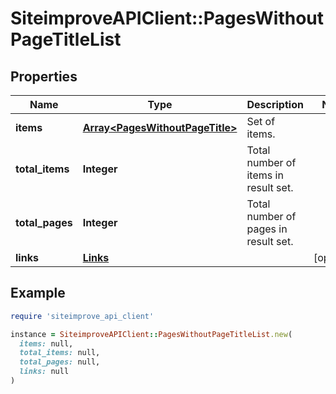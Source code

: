 # SiteimproveAPIClient::PagesWithoutPageTitleList

## Properties

| Name | Type | Description | Notes |
| ---- | ---- | ----------- | ----- |
| **items** | [**Array&lt;PagesWithoutPageTitle&gt;**](PagesWithoutPageTitle.md) | Set of items. |  |
| **total_items** | **Integer** | Total number of items in result set. |  |
| **total_pages** | **Integer** | Total number of pages in result set. |  |
| **links** | [**Links**](Links.md) |  | [optional] |

## Example

```ruby
require 'siteimprove_api_client'

instance = SiteimproveAPIClient::PagesWithoutPageTitleList.new(
  items: null,
  total_items: null,
  total_pages: null,
  links: null
)
```

